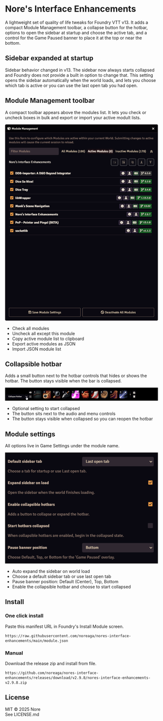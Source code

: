 # Nore's Interface Enhancements

A lightweight set of quality of life tweaks for Foundry VTT v13. It adds a compact Module Management toolbar, a collapse button for the hotbar, options to open the sidebar at startup and choose the active tab, and a control for the Game Paused banner to place it at the top or near the bottom.

## Sidebar expanded at startup
Sidebar behavior changed in v13. The sidebar now always starts collapsed and Foundry does not provide a built in option to change that. This setting opens the sidebar automatically when the world loads, and lets you choose which tab is active or you can use the last open tab you had open.

## Module Management toolbar
A compact toolbar appears above the modules list. It lets you check or uncheck boxes in bulk and export or import your active modult lists.

![Module Management toolbar](docs/images/module_toolbar.png)

* Check all modules
* Uncheck all except this module
* Copy active module list to clipboard
* Export active modules as JSON
* Import JSON module list

## Collapsible hotbar
Adds a small button next to the hotbar controls that hides or shows the hotbar. The button stays visible when the bar is collapsed.

![Collapsible hotbar](docs/images/hotbar.gif)

* Optional setting to start collapsed
* The button sits next to the audio and menu controls
* The button stays visible when collapsed so you can reopen the hotbar

## Module settings
All options live in Game Settings under the module name.

![Module settings](docs/images/module_settings.png)

* Auto expand the sidebar on world load
* Choose a default sidebar tab or use last open tab
* Pause banner position: Default (Center), Top, Bottom
* Enable the collapsible hotbar and choose to start collapsed

## Install

### One click install
Paste this manifest URL in Foundry's Install Module screen.

```
https://raw.githubusercontent.com/noreaga/nores-interface-enhancements/main/module.json
```

### Manual
Download the release zip and install from file.

```
https://github.com/noreaga/nores-interface-enhancements/releases/download/v2.9.8/nores-interface-enhancements-v2.9.8.zip
```

## License

MIT © 2025 Nore  
See LICENSE.md
